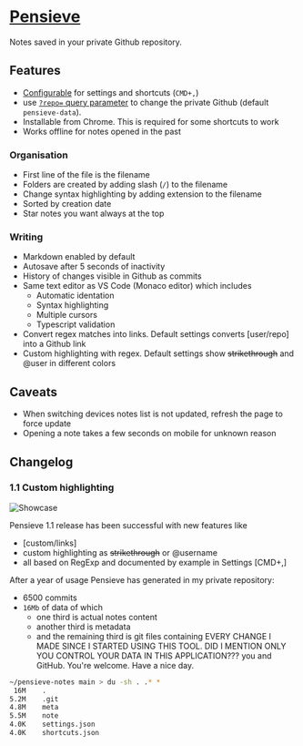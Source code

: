 # [Pensieve](https://pensieve.amatiasq.com)

Notes saved in your private Github repository.

## Features

- [Configurable](https://pensieve.amatiasq.com/settings) for settings and shortcuts (`CMD+,`)
- use [`?repo=` query parameter](https://pensieve.amatiasq.com/?repo=my-repository) to change the private Github (default `pensieve-data`).
- Installable from Chrome. This is required for some shortcuts to work
- Works offline for notes opened in the past

### Organisation

- First line of the file is the filename
- Folders are created by adding slash (`/`) to the filename
- Change syntax highlighting by adding extension to the filename
- Sorted by creation date
- Star notes you want always at the top

### Writing

- Markdown enabled by default
- Autosave after 5 seconds of inactivity
- History of changes visible in Github as commits
- Same text editor as VS Code (Monaco editor) which includes
  - Automatic identation
  - Syntax highlighting
  - Multiple cursors
  - Typescript validation
- Convert regex matches into links. Default settings converts [user/repo] into a Github link
- Custom highlighting with regex. Default settings show ~~strikethrough~~ and @user in different colors

## Caveats

- When switching devices notes list is not updated, refresh the page to force update
- Opening a note takes a few seconds on mobile for unknown reason

## Changelog

### 1.1 Custom highlighting

![Showcase](https://user-images.githubusercontent.com/1533589/149818231-7f4483b1-30a5-49c8-a2e9-c525d6927797.png)

Pensieve 1.1 release has been successful with new features like

- [custom/links]
- custom highlighting as ~~strikethrough~~ or @username
- all based on RegExp and documented by example in Settings [CMD+,]

After a year of usage Pensieve has generated in my private repository:

- 6500 commits
- `16Mb` of data of which
  - one third is actual notes content
  - another third is metadata
  - and the remaining third is git files containing EVERY CHANGE I MADE SINCE I STARTED USING THIS TOOL. DID I MENTION ONLY YOU CONTROL YOUR DATA IN THIS APPLICATION??? you and GitHub. You're welcome. Have a nice day.

```sh
~/pensieve-notes main > du -sh . .* *
 16M    .
5.2M    .git
4.8M    meta
5.5M    note
4.0K    settings.json
4.0K    shortcuts.json
```
